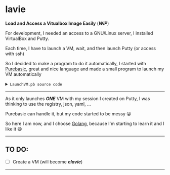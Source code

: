 # lavie
**Load and Access a Vitualbox Image Easily** (___WIP___)

For development, I needed an access to a GNU/Linux server, I installed VirtualBox and Putty.

Each time, I have to launch a VM, wait, and then launch Putty (or access with ssh)

So I decided to make a program to do it automatically, I started with [Purebasic](http://www.purebasic.com), 
great and nice language and made a small program to launch my VM automatically

<details><summary markdown="span"><code>LaunchVM.pb source code</code></summary>

```BlitzBasic
; For the directory get the env variable:
; VBOX_INSTALL_PATH or VBOX_MSI_INSTALL_PATH
;VBoxManage_dir.s = GetEnvironmentVariable("VBOX_INSTALL_PATH")
VBoxManage_dir.s = GetEnvironmentVariable("VBOX_MSI_INSTALL_PATH")
;VBoxManage_dir.s = "c:\Program Files\Oracle\VirtualBox\"

VBoxManage_program.s = "VBoxManage.exe"

vm_name.s = Chr(34) + "Ubuntu 16.04.3 Server" + Chr(34)
vm_username.s = "your_username"
vm_password.s = "your_password"

; "c:\Program Files\Oracle\VirtualBox\VBoxManage.exe" startvm "Ubuntu 16.04.3 Server" --type headless
key_start.s = "startvm"
key_start_headless.s = "--type headless"

; "c:\Program Files\Oracle\VirtualBox\VBoxManage.exe" guestproperty get "Ubuntu 16.04.3 Server" /VirtualBox/GuestInfo/Net/0/V4/IP
key_search.s = "guestproperty get"
key_search_IP.s = "/VirtualBox/GuestInfo/Net/0/V4/IP"

; "c:\Program Files\Oracle\VirtualBox\VBoxManage.exe" controlvm "Ubuntu 16.04.3 Server" poweroff
key_stop.s = "controlvm"
key_stop_poweroff.s = "poweroff" ;"acpipowerbutton"

key_user.s = "--username " + vm_username + " --password " + vm_password

parameter_start.s = key_start + " " + vm_name + " " + key_start_headless
parameter_check.s = key_search + " " + vm_name + " " + key_search_IP
parameter_stop.s = key_stop + " " + vm_name + " " + key_stop_poweroff

; C:\app\putty\PUTTY.EXE -load "Ubuntu 16.04.3 LTS" -l <vm_username>
putty_program_dir.s = "C:\app\tools\putty\"
putty_program.s = "PUTTY.EXE"
putty_param.s = "-load"

putty_session.s = Chr(34) + "Ubuntu 16.04.3 LTS" + Chr(34)

putty_vm_user_login.s = "-l " + vm_username + " -pw " + vm_password

putty_parameter.s = putty_param + " " + putty_session + " " + putty_vm_user_login

get_value.i = #False
output.s = ""

Procedure.s _readProgramData(ProgramID.i)
    Protected result.s
    
    *buffer = AllocateMemory(250)
    ReadProgramData(ProgramID, *buffer, 250)
    result = PeekS(*buffer, -1, #PB_Ascii)
    FreeMemory(*buffer)
    
    ProcedureReturn result
EndProcedure

If OpenConsole("LaunchVM")
    PrintN("LaunchVM v0.16"):PrintN("")
    
    ; First run VM
    PrintN("Waiting for VM " + vm_name + " to power on...")
    VBoxManage_start.i = RunProgram(VBoxManage_dir + VBoxManage_program, parameter_start, "", #PB_Program_Hide | #PB_Program_Wait)

    If VBoxManage_start
        ; Checking
        Print("Waiting for the VM to be ready to connect")
        VBoxManage_check.i = RunProgram(VBoxManage_dir + VBoxManage_program, parameter_check, "", #PB_Program_Open | #PB_Program_Read | #PB_Program_Error)
        If VBoxManage_check
            If AvailableProgramOutput(VBoxManage_check)
                output = ReadProgramString(VBoxManage_check)
            Else
                output = _readProgramData(VBoxManage_check)
            EndIf
            output = ReplaceString(output, Chr(13)+Chr(10), "")
            CloseProgram(VBoxManage_check)
            
            While get_value = #False
                If output <> "No value set!"
                    get_value = #True
                Else
                    VBoxManage_check.i = RunProgram(VBoxManage_dir + VBoxManage_program, parameter_check, "", #PB_Program_Open | #PB_Program_Read | #PB_Program_Error)
                    If AvailableProgramOutput(VBoxManage_check)
                        output = ReadProgramString(VBoxManage_check)
                    Else
                        output = _readProgramData(VBoxManage_check)
                    EndIf
                    output = ReplaceString(output, Chr(13)+Chr(10), "")
                    CloseProgram(VBoxManage_check)
                    
                    If Random(4) = 1 : Print(".") : EndIf
                    ; Just wait a little before checking again
                    Delay(250)
                EndIf
            Wend
            
            IP.s = Mid(output, 8)
            PrintN("")
            PrintN("IP " + IP + " is UP, ready to connect...")
            
            PrintN("Launching PUTTY with session " + putty_session)
            putty_prg = RunProgram(putty_program_dir + putty_program, putty_parameter, "", #PB_Program_Wait)
            If putty_prg = 0
                PrintN("ERROR: Cannot launch " + Chr(34) + putty_program_dir + putty_program + Chr(34))
            EndIf
            
            ; Because we're using #PB_Program_Wait for putty, in the console it's waiting
            ; We quitted PUTTY, we can stop the vm
            PrintN("Waiting for VM " + vm_name + " to power off...")
            RunProgram(VBoxManage_dir + VBoxManage_program, parameter_stop, "", #PB_Program_Hide | #PB_Program_Wait)
            PrintN("...Done")
        EndIf
    EndIf
    CloseConsole()
EndIf
```
</details>

- - - -
As it only launches ___ONE___ VM with my session I created on Putty, I was thinking to use the registry, json, yaml, ...

Purebasic can handle it, but my code started to be messy :stuck_out_tongue_winking_eye:

So here I am now, and I choose [Golang](https://golang.org/), because I'm starting to learn it and I like it :smile:
- - - -
## __TO DO__:
- [ ] Create a VM (will become ___clavie___)
- - - -
